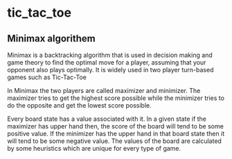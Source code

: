 # tic_tac_toe

## Minimax algorithem

Minimax is a backtracking algorithm that is used in decision making and game theory to find the optimal move for a player, assuming that your opponent also plays optimally. It is widely used in two player turn-based games such as Tic-Tac-Toe

In Minimax the two players are called maximizer and minimizer. The maximizer tries to get the highest score possible while the minimizer tries to do the opposite and get the lowest score possible.

Every board state has a value associated with it. In a given state if the maximizer has upper hand then, the score of the board will tend to be some positive value. If the minimizer has the upper hand in that board state then it will tend to be some negative value. The values of the board are calculated by some heuristics which are unique for every type of game.
